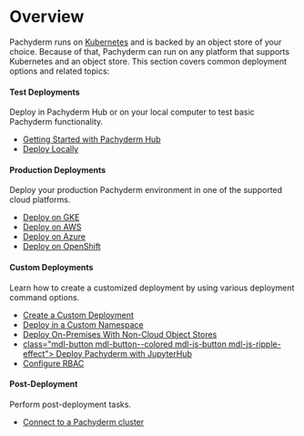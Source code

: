 # Overview

Pachyderm runs on [Kubernetes](http://kubernetes.io/) and
is backed by an object store of your choice. Because of that,
Pachyderm can run on any platform that supports Kubernetes
and an object store. This section covers common
deployment options and related topics:

<div class="row">
  <div class="column-2">
    <div class="card-square mdl-card mdl-shadow--2dp">
      <div class="mdl-card__title mdl-card--expand">
        <h4 class="mdl-card__title-text">Test Deployments &nbsp;&nbsp;&nbsp;<i class="fa fa-rocket"></i></h4>
      </div>
      <div class="mdl-card__supporting-text">
        Deploy in Pachyderm Hub or on your local
        computer to test basic Pachyderm functionality.
      </div>
      <div class="mdl-card__actions mdl-card--border">
        <ul>
          <li><a href="../../pachub/pachub_getting_started/" class="mdl-button mdl-button--colored mdl-js-button mdl-js-ripple-effect">
          Getting Started with Pachyderm Hub
          </a>
          </li>
          <li><a href="../../getting_started/local_installation/" class="mdl-button mdl-button--colored mdl-js-button mdl-js-ripple-effect">
          Deploy Locally
          </a>
          </li>
        </ul>
      </div>
    </div>
  </div>
  <div class="column-2">
    <div class="card-square mdl-card mdl-shadow--2dp">
      <div class="mdl-card__title mdl-card--expand">
        <h4 class="mdl-card__title-text">Production Deployments  &nbsp;&nbsp;&nbsp;<i class="fa fa-cogs"></i></h4>
      </div>
      <div class="mdl-card__supporting-text">
        Deploy your production Pachyderm environment in
        one of the supported cloud platforms.
      </div>
      <div class="mdl-card__actions mdl-card--border">
        <ul>
          <li><a href="google_cloud_platform/" class="mdl-button mdl-button--colored mdl-js-button mdl-js-ripple-effect">
          Deploy on GKE
          </a>
          </li>
          <li><a href="amazon_web_services/" class="mdl-button mdl-button--colored mdl-js-button mdl-js-ripple-effect">
          Deploy on AWS
          </a>
          </li>
          <li><a href="azure/" class="mdl-button mdl-button--colored mdl-js-button mdl-js-ripple-effect">
          Deploy on Azure
          </a>
          </li>
          <li><a href="openshift/" class="mdl-button mdl-button--colored mdl-js-button mdl-js-ripple-effect">
          Deploy on OpenShift
          </a>
          </li>
        </ul>
       </div>
     </div>
  </div>
</div>
<div class="row">
  <div class="column-2">
    <div class="card-square mdl-card mdl-shadow--2dp">
      <div class="mdl-card__title mdl-card--expand">
        <h4 class="mdl-card__title-text">Custom Deployments &nbsp;&nbsp;&nbsp;<i class="fa fa-book"></i></h4>
      </div>
      <div class="mdl-card__supporting-text">
        Learn how to create a customized deployment by
        using various deployment command options.
      </div>
      <div class="mdl-card__actions mdl-card--border">
        <ul>
           <li><a href="deploy_custom/" class="mdl-button mdl-button--colored mdl-js-button mdl-js-ripple-effect">
           Create a Custom Deployment
           </a>
           </li>
           <li><a href="namespaces/" class="mdl-button mdl-button--colored mdl-js-button mdl-js-ripple-effect">
           Deploy in a Custom Namespace
           </a>
           </li>
           <li><a href="non-cloud-object-stores/" class="mdl-button mdl-button--colored mdl-js-button mdl-js-ripple-effect">
           Deploy On-Premises With Non-Cloud Object Stores
           </a>
           </li>
           <li><a href="deploy-pachyderm-jupyterhub/"> class="mdl-button mdl-button--colored mdl-js-button mdl-js-ripple-    effect">
           Deploy Pachyderm with JupyterHub
            </a>
            </li>
           <li><a href="rbac/" class="mdl-button mdl-button--colored mdl-js-button mdl-js-ripple-effect">
           Configure RBAC
           </a>
           </li>
        </ul>
      </div>
    </div>
  </div>
<div class="row">
  <div class="column-2">
    <div class="card-square mdl-card mdl-shadow--2dp">
      <div class="mdl-card__title mdl-card--expand">
        <h4 class="mdl-card__title-text">Post-Deployment &nbsp;&nbsp;&nbsp;<i class="fa fa-flask"></i></h4>
      </div>
      <div class="mdl-card__supporting-text">
        Perform post-deployment tasks.
      </div>
      <div class="mdl-card__actions mdl-card--border">
        <ul>
           <li><a href="connect-to-cluster/" class="mdl-button mdl-button--colored mdl-js-button mdl-js-ripple-effect">
           Connect to a Pachyderm cluster
           </a>
           </li>
        </ul>
      </div>
    </div>
  </div>
</div>
